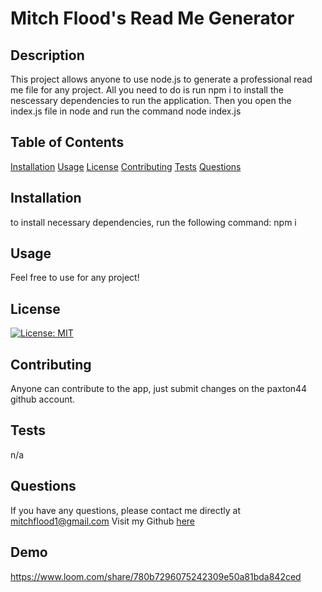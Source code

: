 # Mitch Flood's Read Me Generator  
## Description 
This project allows anyone to use node.js to generate a professional read me file for any project. All you need to do is run npm i to install the nescessary dependencies to run the application. Then you open the index.js file in node and run the command node index.js
## Table of Contents
[Installation](#Installation)
[Usage](#Usage)
[License](#License)
[Contributing](#Contributing)
[Tests](#Tests)
[Questions](#Questions)
## Installation 
to install necessary dependencies, run the following command:
npm i 
## Usage 
Feel free to use for any project!
## License 
[![License: MIT](https://img.shields.io/badge/License-MIT-yellow.svg)](https://opensource.org/licenses/MIT)
## Contributing 
Anyone can contribute to the app, just submit changes on the paxton44 github account.
## Tests 
n/a
## Questions
If you have any questions, please contact me directly at mitchflood1@gmail.com 
Visit my Github [here](https://github.com/paxton44)
## Demo 
https://www.loom.com/share/780b7296075242309e50a81bda842ced